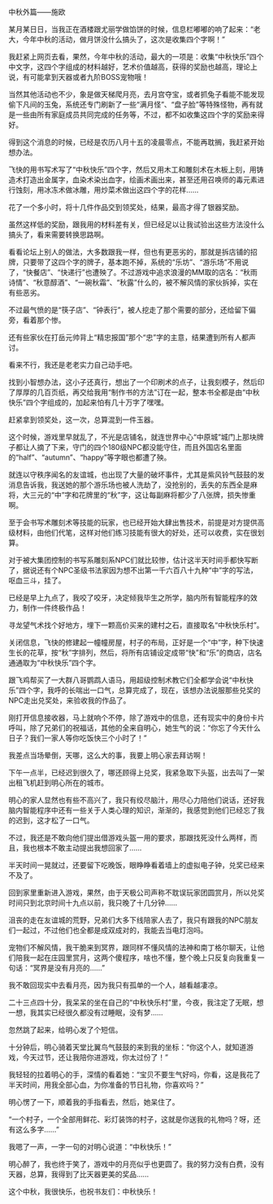 中秋外篇——施欧


某月某日日，当我正在酒楼跟尤丽学做馅饼的时候，信息栏嘟嘟的响了起来：“老大，今年中秋的活动，做月饼没什么搞头了，这次是收集四个字啊！”

我赶紧上网页去看，果然，今年中秋的活动，最大的一项是：收集“中秋快乐”四个中文字，这四个字组成的材料越好，艺术价值越高，获得的奖励也越高，理论上说，有可能拿到天器或者九阶BOSS宠物哦！

当然其他活动也不少，象是做天梯爬月亮，去月宫夺宝，或者抓兔子看能不能发现偷下凡间的玉兔，系统还专门刷新了一些“满月怪”、“盘子脸”等特殊怪物，再有就是一些由所有家庭成员共同完成的任务等，不过，都不如收集这四个字的奖励来得好。

得到这个消息的时候，已经是农历八月十五的凌晨零点，不能再耽搁，我赶紧开始想办法。

飞快的用书写术写了“中秋快乐”四个字，然后又用木工和雕刻术在木板上刻，用铸造术打造出金属字，血染术染出血字，绘画术画出来，甚至还用召唤师的毒元素进行蚀刻，用冰冻术做冰雕，用炒菜术做出这四个字的花样……

花了一个多小时，将十几件作品交到领奖处，结果，最高才得了银器奖励。

虽然这样低的奖励，跟我用的材料差有关，但已经足以让我试验出这些方法没什么搞头了，看来需要转换思路啊。

看看论坛上别人的做法，大多数跟我一样，但也有更恶劣的，那就是拆店铺的招牌，只要带了这四个字的牌子，基本跑不掉，系统的“乐坊”、“游乐场”不用说了，“快餐店”、“快递行”也遭殃了。不过游戏中追求浪漫的MM取的店名：“秋雨诗情”、“秋意醇酒”、“一碗秋霜”、“秋露”什么的，被不解风情的家伙拆掉，实在有些恶劣。

不过最气愤的是“筷子店”、“钟表行”，被人挖走了那个需要的部分，还给留下偏旁，看着那个惨。

还有些家伙在打岳元帅背上“精忠报国”那个“忠”字的主意，结果遭到所有人都声讨。

看来不行，我还是老老实力自己动手吧。

找到小智想办法，这小子还真行，想出了一个印刷术的点子，让我刻模子，然后印了厚厚的几百页纸，再交给我用“制作书的方法”订在一起，整本书全都是由“中秋快乐”四个字组成的，加起来怕有几十万字了嘿嘿。

赶紧拿到领奖处，这一次，总算混到一件玉器。

这个时候，游戏里早就乱了，不光是店铺名，就连世界中心“中原城”城门上那块牌子都让人摘了下来，守门的四个180级NPC都没能守住，而且外国店名里面的“half”、“autumn”、“happy”等字眼也都遭了殃。

就连以守秩序闻名的友谊城，也出现了大量的破坏事件，尤其是紫风铃气鼓鼓的发消息告诉我，我送她的那个游乐场也被人洗劫了，没抢别的，丢失的东西全是麻将，大三元的“中”字和花牌里的“秋”字，这让每副麻将都少了八张牌，损失惨重啊。

至于会书写术雕刻术等技能的玩家，也已经开始大肆出售技术，前提是对方提供高级材料，由他们代笔，这样对他们练习技能有很大的好处，还可以收费，实在很划算。

对于被大集团控制的书写系雕刻系NPC们就比较惨，估计这半天时间手都快写断了，据说还有个NPC圣级书法家因为想不出第一千六百八十九种“中”字的写法，呕血三斗，挂了。

已经是早上九点了，我咬了咬牙，决定倾我毕生之所学，脑内所有智能程序的效力，制作一件终极作品！

寻龙望气术找个好地方，埋下一颗高价买来的建村之石，直接取名“中秋快乐村”。

关闭信息，飞快的修建起一幢幢房屋，村子的布局，正好是一个“中”字，种下快速生长的花草，按“秋”字排列，然后，将所有店铺设定成带“快”和“乐”的商店，店名通通取为“中秋快乐”四个字。

跟飞鸡帮买了一大群八哥鹦鹉人语马，用超级控制术教它们全都学会说“中秋快乐”四个字，我呼的长喘出一口气，总算完成了，现在，该想办法说服那些兑奖的NPC走出兑奖处，来验收我的作品了。

刚打开信息接收器，马上就响个不停，除了游戏中的信息，还有现实中的身份卡片呼叫，除了兄弟们的祝福话，其他的全来自明心，她生气的说：“你忘了今天什么日子？我们一家人等你吃饭快三个小时了！”

我差点当场晕倒，天哪，这么大的事，我要上明心家去拜访啊！

下午一点半，已经迟到很久了，哪还顾得上兑奖，我紧急取下头盔，出去叫了一架出租飞机赶到明心所在的城市。

明心的家人显然也有些不高兴了，我只有绞尽脑汁，用尽心力陪他们说话，还好我脑内智能程序中还有一些关于人类心理的知识，渐渐的，我感觉到他们已经忘了我的迟到，这才松了一口气。

不过，我还是不敢向他们提出借游戏头盔一用的要求，那跟找死没什么两样，而且，我也根本不敢主动提出我想回家了……

半天时间一晃就过，还要留下吃晚饭，眼睁睁看着墙上的虚拟电子钟，兑奖已经来不及了。

回到家里重新进入游戏，果然，由于天极公司声称不耽误玩家团圆赏月，所以兑奖时间只到北京时间十九点以前，我只晚了十几分钟……

沮丧的走在友谊城的荒野，兄弟们大多下线陪家人去了，我只有跟我的NPC朋友们一起过，不过他们也全都是成双成对的，我能去当电灯泡吗。

宠物们不解风情，我干脆来到冥界，跟同样不懂风情的法神和南丁格尔聊天，让他们陪我一起在庄园里赏月，这两个傻程序，啥也不懂，整个晚上只反复向我重复一句话：“冥界是没有月亮的……”

我不敢回现实中去看月亮，因为我只有孤单的一个人，越看越凄凉。

二十三点四十分，我呆呆的坐在自己的“中秋快乐村”里，今夜，我注定了无眠，想一想，我其实已经很久都没有过睡眠，没有梦……

忽然跳了起来，给明心发了个短信。

十分钟后，明心骑着天堂比翼鸟气鼓鼓的来到我的坐标：“你这个人，就知道游戏，今天过节，还让我陪你进游戏，你太过份了！”

我轻轻的拉着明心的手，深情的看着她：“宝贝不要生气好吗，你看，这是我花了半天时间，用我全部心血，为你准备的节日礼物，你喜欢吗？”

明心愣了一下，顺着我的手指看去，然后，她呆住了。

“一个村子，一个全部用鲜花、彩灯装饰的村子，这就是你送我的礼物吗？呀，还有这么多字……”

我嗯了一声，一字一句的对明心说道：“中秋快乐！”

明心醉了，我也终于笑了，游戏中的月亮似乎也更圆了。我的努力没有白费，没有天器，总算，我得到了比天器更美的奖品……

这个中秋，我很快乐，也祝书友们：中秋快乐！





